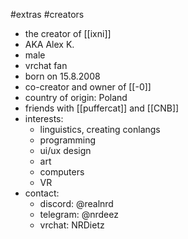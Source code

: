 #extras #creators
- the creator of [[ixni]]
- AKA Alex K.
- male
- vrchat fan
- born on 15.8.2008
- co-creator and owner of [[-0]]
- country of origin: Poland
- friends with [[puffercat]] and [[CNB]]
- interests:
   - linguistics, creating conlangs
   - programming
   - ui/ux design
   - art 
   - computers
   - VR
- contact:
   - discord: @realnrd
   - telegram: @nrdeez
   - vrchat: NRDietz